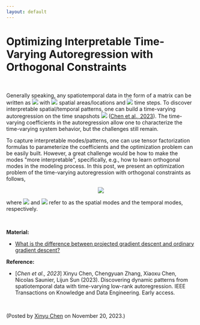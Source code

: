 ```yaml
---
layout: default
---
```


# Optimizing Interpretable Time-Varying Autoregression with Orthogonal Constraints

<br>

Generally speaking, any spatiotemporal data in the form of a matrix can be written as <img style="display: inline;" src="https://latex.codecogs.com/svg.latex?\normalsize&space;\boldsymbol{Y}\in\mathbb{R}^{N\times T}"/> with <img style="display: inline;" src="https://latex.codecogs.com/svg.latex?\normalsize&space;N"/> spatial areas/locations and <img style="display: inline;" src="https://latex.codecogs.com/svg.latex?\normalsize&space;T"/> time steps. To discover interpretable spatial/temporal patterns, one can build a time-varying autoregression on the time snapshots <img style="display: inline;" src="https://latex.codecogs.com/svg.latex?\normalsize&space;\boldsymbol{y}_1,\boldsymbol{y}_2,\ldots,\boldsymbol{y}_{T}\in\mathbb{R}^{N}"/> ([Chen et al., 2023](https://doi.org/10.1109/TKDE.2023.3294440)). The time-varying coefficients in the autoregression allow one to characterize the time-varying system behavior, but the challenges still remain.

To capture interpretable modes/patterns, one can use tensor factorization formulas to parameterize the coefficients and the optimization problem can be easily built. However, a great challenge would be how to make the modes "more interpretable", specifically, e.g., how to learn orthogonal modes in the modeling process. In this post, we present an optimization problem of the time-varying autoregression with orthogonal constraints as follows,

<p align = "center"><img align="middle" src="https://latex.codecogs.com/svg.latex?\normalsize&space;\begin{aligned} \min_{\boldsymbol{W},\boldsymbol{G},\boldsymbol{V},\boldsymbol{X}}~&\frac{1}{2}\sum_{t=2}^{T}\|\boldsymbol{y}_t-\boldsymbol{W}\boldsymbol{G}(\boldsymbol{x}_t^\top\otimes\boldsymbol{V})^\top\boldsymbol{y}_{t-1}\|_2^2 \\ \text{s.t.}~~&\begin{cases} \boldsymbol{W}^\top\boldsymbol{W}=\boldsymbol{I}_R \\ \boldsymbol{V}^\top\boldsymbol{V}=\boldsymbol{I}_R \\ \boldsymbol{X}^\top\boldsymbol{X}=\boldsymbol{I}_R \\ \end{cases} \end{aligned}"/></p>

where <img style="display: inline;" src="https://latex.codecogs.com/svg.latex?\normalsize&space;\boldsymbol{W}\in\mathbb{R}^{N\times R}"/> and <img style="display: inline;" src="https://latex.codecogs.com/svg.latex?\normalsize&space;\boldsymbol{X}\in\mathbb{R}^{(T-1)\times R}"/> refer to as the spatial modes and the temporal modes, respectively.

<br>

**Material:**
- [What is the difference between projected gradient descent and ordinary gradient descent?](https://math.stackexchange.com/q/571068)

**Reference:**

- [*Chen et al., 2023*] Xinyu Chen, Chengyuan Zhang, Xiaoxu Chen, Nicolas Saunier, Lijun Sun (2023). Discovering dynamic patterns from spatiotemporal data with time-varying low-rank autoregression. IEEE Transactions on Knowledge and Data Engineering. Early access.

<br>
<p align="left">(Posted by <a href="https://xinychen.github.io/">Xinyu Chen</a> on November 20, 2023.)</p>
